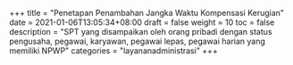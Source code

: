 +++
title = "Penetapan Penambahan Jangka Waktu Kompensasi Kerugian"
date = 2021-01-06T13:05:34+08:00
draft = false
weight = 10
toc = false
description = "SPT yang disampaikan oleh orang pribadi dengan status pengusaha, pegawai, karyawan, pegawai lepas, pegawai harian yang memiliki NPWP"
categories = "layananadministrasi"
+++
